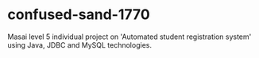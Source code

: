 # confused-sand-1770
Masai level 5 individual project on 'Automated student registration system' using Java, JDBC and MySQL technologies.
